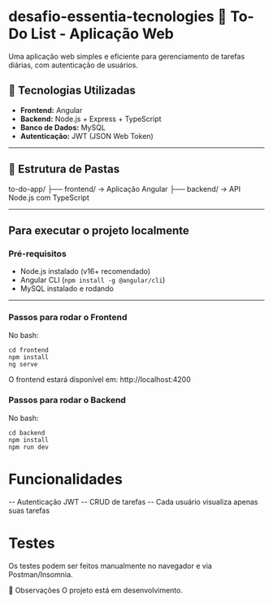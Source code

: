 # desafio-essentia-tecnologies 📝 To-Do List - Aplicação Web

Uma aplicação web simples e eficiente para gerenciamento de tarefas diárias, com autenticação de usuários.

## 🧰 Tecnologias Utilizadas

- **Frontend:** Angular
- **Backend:** Node.js + Express + TypeScript
- **Banco de Dados:** MySQL
- **Autenticação:** JWT (JSON Web Token)

---

## 📁 Estrutura de Pastas

to-do-app/
├── frontend/ → Aplicação Angular
├── backend/ → API Node.js com TypeScript

---

## Para executar o projeto localmente

### Pré-requisitos

- Node.js instalado (v16+ recomendado)
- Angular CLI (`npm install -g @angular/cli`)
- MySQL instalado e rodando

---

### Passos para rodar o Frontend

No bash:
```
cd frontend
npm install
ng serve
```
O frontend estará disponível em: http://localhost:4200

### Passos para rodar o Backend
No bash:
```
cd backend
npm install
npm run dev
```

# Funcionalidades
-- Autenticação JWT
-- CRUD de tarefas
-- Cada usuário visualiza apenas suas tarefas

# Testes
Os testes podem ser feitos manualmente no navegador e via Postman/Insomnia.

📌 Observações
O projeto está em desenvolvimento.